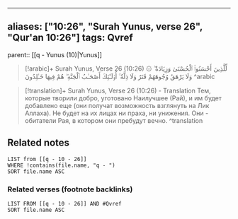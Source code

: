 
---
aliases: ["10:26", "Surah Yunus, verse 26", "Qur'an 10:26"]
tags: Qvref
---

parent:: [[q - Yunus (10)|Yunus]]

> [!arabic]+ Surah Yunus, Verse 26 (10:26)
> <span class="quran-arabic">۞ لِّلَّذِينَ أَحْسَنُوا۟ ٱلْحُسْنَىٰ وَزِيَادَةٌ ۖ وَلَا يَرْهَقُ وُجُوهَهُمْ قَتَرٌ وَلَا ذِلَّةٌ ۚ أُو۟لَـٰٓئِكَ أَصْحَـٰبُ ٱلْجَنَّةِ ۖ هُمْ فِيهَا خَـٰلِدُونَ</span>
^arabic

> [!translation]+ Surah Yunus, Verse 26 (10:26) - Translation
> Тем, которые творили добро, уготовано Наилучшее (Рай), и им будет добавлено еще (они получат возможность взглянуть на Лик Аллаха). Не будет на их лицах ни праха, ни унижения. Они - обитатели Рая, в котором они пребудут вечно.
^translation



## Related notes
```dataview
LIST from [[q - 10 - 26]]
WHERE !contains(file.name, "q - ")
SORT file.name ASC
```

### Related verses (footnote backlinks)
```dataview
LIST FROM [[q - 10 - 26]] AND #Qvref
SORT file.name ASC
```

